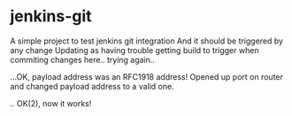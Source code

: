 # jenkins-git
A simple project to test jenkins git integration
And it should be triggered by any change
Updating as having trouble getting build to trigger when commiting changes here.. trying again..

...OK, payload address was an RFC1918 address! Opened up port on router and changed payload address to a valid one.

.. OK(2), now it works!
